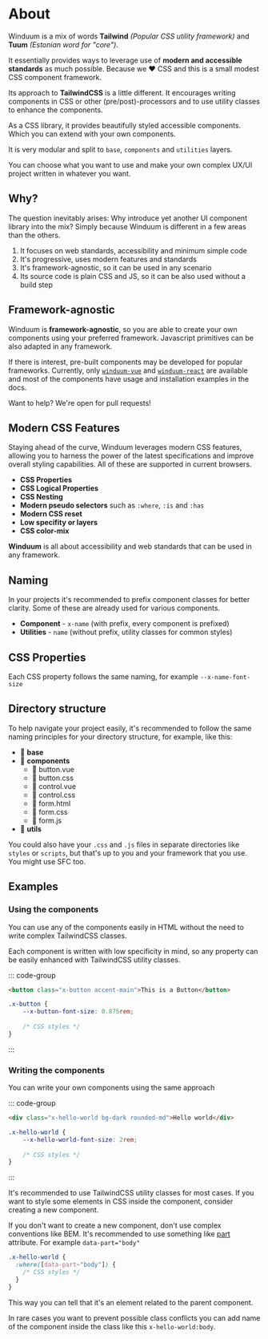 # About
Winduum is a mix of words **Tailwind** _(Popular CSS utility framework)_ and **Tuum** _(Estonian word for "core")_.

It essentially provides ways to leverage use of **modern and accessible standards** as much possible. Because we ❤️ CSS and this is a small modest CSS component framework.

Its approach to **TailwindCSS** is a little different.
It encourages writing components in CSS or other
(pre/post)-processors and to use utility classes to enhance the components.

As a CSS library, it provides beautifully styled accessible components. Which you can extend with your own components. 

It is very modular and split to `base`, `components` and `utilities` layers.

You can choose what you want to use and make your own complex UX/UI project written in whatever you want.

## Why?
The question inevitably arises: Why introduce yet another UI component library into the mix? Simply because Winduum is different in a few areas than the others.

1. It focuses on web standards, accessibility and minimum simple code
2. It's progressive, uses modern features and standards
3. It's framework-agnostic, so it can be used in any scenario
4. Its source code is plain CSS and JS, so it can be also used without a build step

## Framework-agnostic
Winduum is **framework-agnostic**, so you are able to create your own components using your preferred framework. Javascript primitives can be also adapted in any framework.

If there is interest, pre-built components may be developed for popular frameworks.
Currently,
only [`winduum-vue`](https://www.github.com/winduum/winduum-vue) and [`winduum-react`](https://www.github.com/winduum/winduum-react) are available
and most of the components have usage and installation examples in the docs.

Want to help? We're open for pull requests!

## Modern CSS Features
Staying ahead of the curve, Winduum leverages modern CSS features, allowing you to harness the power of the latest specifications and improve overall styling capabilities. All of these are supported in current browsers.

- **CSS Properties**
- **CSS Logical Properties**
- **CSS Nesting**
- **Modern pseudo selectors** such as `:where`, `:is` and `:has`
- **Modern CSS reset**
- **Low specifity or layers**
- **CSS color-mix**

**Winduum** is all about accessibility and web standards that can be used in any framework.

## Naming
In your projects it's recommended to prefix component classes for better clarity. Some of these are already used for various components.

* **Component** - `x-name` (with prefix, every component is prefixed)
* **Utilities** - `name` (without prefix, utility classes for common styles)

## CSS Properties

Each CSS property follows the same naming, for example `--x-name-font-size`

## Directory structure

To help navigate your project easily,
it's recommended to follow the same naming principles for your directory structure, for example, like this:

* 📁 **base**
* 📁 **components**
    * 📄 button.vue
    * 📄 button.css
    * 📄 control.vue
    * 📄 control.css
    * 📄 form.html
    * 📄 form.css
    * 📄 form.js
* 📁 **utils**

You could also have your `.css` and `.js` files in separate directories like `styles` or `scripts`, but that's up to you and your framework that you use. You might use SFC too.

## Examples

### Using the components

You can use any of the components easily in HTML without the need to write complex TailwindCSS classes.

Each component is written with low specificity in mind, so any property can be easily enhanced with TailwindCSS utility classes.

::: code-group
```html
<button class="x-button accent-main">This is a Button</button>
```
```css
.x-button {
    --x-button-font-size: 0.875rem;
    
    /* CSS styles */
}
```
:::

### Writing the components

You can write your own components using the same approach

::: code-group
```html
<div class="x-hello-world bg-dark rounded-md">Hello world</div>
```
```css
.x-hello-world {
    --x-hello-world-font-size: 2rem;
    
    /* CSS styles */
}
```
:::

It's recommended to use TailwindCSS utility classes for most cases. If you want to style some elements in CSS inside the component, consider creating a new component.

If you don't want to create a new component, don't use complex conventions like BEM.
It's recommended
to use something like [part](https://developer.mozilla.org/en-US/docs/Web/HTML/Global_attributes/part) attribute.
For example `data-part="body"`

```css
.x-hello-world {
  :where([data-part~"body"]) {
    /* CSS styles */
  }
}
```

This way you can tell that it's an element related to the parent component. 

In rare cases you want to prevent possible class conflicts you can add name of the component inside the class like this `x-hello-world:body`.
